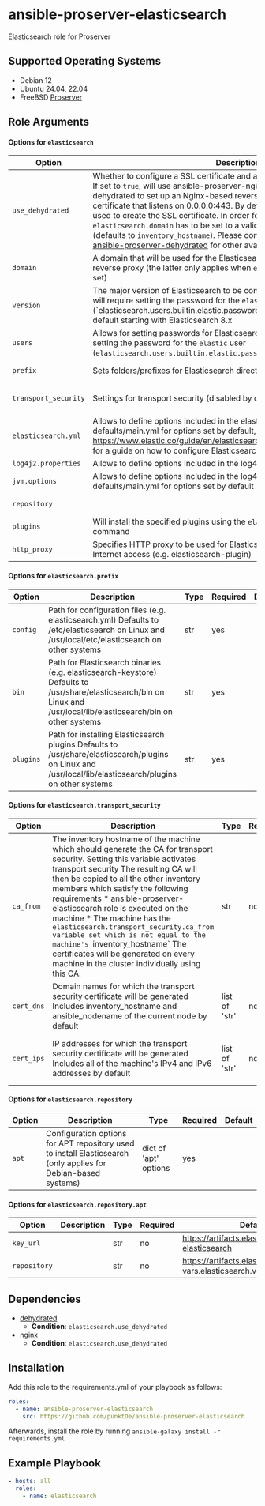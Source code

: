<!-- BEGIN_ANSIBLE_DOCS -->
# ansible-proserver-elasticsearch

Elasticsearch role for Proserver

## Supported Operating Systems
- Debian 12
- Ubuntu 24.04, 22.04
- FreeBSD [Proserver](https://infrastructure.punkt.de/de/produkte/proserver.html)

## Role Arguments



#### Options for `elasticsearch`

|Option|Description|Type|Required|Default|
|---|---|---|---|---|
| `use_dehydrated` | Whether to configure a SSL certificate and a reverse proxy for Elasticsearch. If set to `true`, will use ansible-proserver-nginx and ansible-proserver-dehydrated to set up an Nginx-based reverse proxy with a valid SSL certificate that listens on 0.0.0.0:443. By default, HTTPS-01 challenge will be used to create the SSL certificate. In order for this to work, `elasticsearch.domain` has to be set to a valid, DNS-resolveable FQDN (defaults to `inventory_hostname`). Please consult the documentation of [ansible-proserver-dehydrated](https://github.com/punktDe/ansible-proserver-dehydrated) for other available challenges | bool | no | False |
| `domain` | A domain that will be used for the Elasticsearch cluster name as well as reverse proxy (the latter only applies when `elasticsearch.use_dehydrated` is set) | str | no | {{ inventory_hostname }} |
| `version` | The major version of Elasticsearch to be configured/installed. If set to >=8, will require setting the password for the `elastic` superuser (`elasticsearch.users.builtin.elastic.password), since security is enabled by default starting with Elasticsearch 8.x | int | no | 8 |
| `users` | Allows for setting passwords for Elasticsearch users As of now, only supports setting the password for the `elastic` user (`elasticsearch.users.builtin.elastic.password`) | dict | yes |  |
| `prefix` | Sets folders/prefixes for Elasticsearch directories | dict of 'prefix' options | yes |  |
| `transport_security` | Settings for transport security (disabled by default) | dict of 'transport_security' options | yes |  |
| `elasticsearch.yml` | Allows to define options included in the elasticsearch.yml file Consult defaults/main.yml for options set by default, and https://www.elastic.co/guide/en/elasticsearch/reference/current/settings.html for a guide on how to configure Elasticsearch | dict | yes |  |
| `log4j2.properties` | Allows to define options included in the log4j2.properties file | dict | no |  |
| `jvm.options` | Allows to define options included in the log4j2.properties file Consult defaults/main.yml for options set by default | dict | yes |  |
| `repository` |  | dict of 'repository' options | yes |  |
| `plugins` | Will install the specified plugins using the `elasticsearch-plugin install` command | dict | no |  |
| `http_proxy` | Specifies HTTP proxy to be used for Elasticsearch commands that require Internet access (e.g. elasticsearch-plugin) | str | no |  |

#### Options for `elasticsearch.prefix`

|Option|Description|Type|Required|Default|
|---|---|---|---|---|
| `config` | Path for configuration files (e.g. elasticsearch.yml) Defaults to /etc/elasticsearch on Linux and /usr/local/etc/elasticsearch on other systems | str | yes |  |
| `bin` | Path for Elasticsearch binaries (e.g. elasticsearch-keystore) Defaults to /usr/share/elasticsearch/bin on Linux and /usr/local/lib/elasticsearch/bin on other systems | str | yes |  |
| `plugins` | Path for installing Elasticsearch plugins Defaults to /usr/share/elasticsearch/plugins on Linux and /usr/local/lib/elasticsearch/plugins on other systems | str | yes |  |

#### Options for `elasticsearch.transport_security`

|Option|Description|Type|Required|Default|
|---|---|---|---|---|
| `ca_from` | The inventory hostname of the machine which should generate the CA for transport security. Setting this variable activates transport security The resulting CA will then be copied to all the other inventory members which satisfy the following requirements \* ansible-proserver-elasticsearch role is executed on the machine \* The machine has the `elasticsearch.transport_security.ca_from variable set which is not equal to the machine's `inventory_hostname` The certificates will be generated on every machine in the cluster individually using this CA. | str | no |  |
| `cert_dns` | Domain names for which the transport security certificate will be generated Includes inventory_hostname and ansible_nodename of the current node by default | list of 'str' | no | {{ [inventory_hostname] + [ansible_nodename] }} |
| `cert_ips` | IP addresses for which the transport security certificate will be generated Includes all of the machine's IPv4 and IPv6 addresses by default | list of 'str' | no | {{ ansible_all_ipv4_addresses + ansible_all_ipv6_addresses }} |

#### Options for `elasticsearch.repository`

|Option|Description|Type|Required|Default|
|---|---|---|---|---|
| `apt` | Configuration options for APT repository used to install Elasticsearch (only applies for Debian-based systems) | dict of 'apt' options | yes |  |

#### Options for `elasticsearch.repository.apt`

|Option|Description|Type|Required|Default|
|---|---|---|---|---|
| `key_url` |  | str | no | https://artifacts.elastic.co/GPG-KEY-elasticsearch |
| `repository` |  | str | no | https://artifacts.elastic.co/packages/{{ vars.elasticsearch.version }}.x/apt |

## Dependencies
- [dehydrated](https://github.com/punktDe/ansible-proserver-dehydrated)
  - **Condition**: `elasticsearch.use_dehydrated`
- [nginx](https://github.com/punktDe/ansible-proserver-nginx)
  - **Condition**: `elasticsearch.use_dehydrated`

## Installation
Add this role to the requirements.yml of your playbook as follows:
```yaml
roles:
  - name: ansible-proserver-elasticsearch
    src: https://github.com/punktDe/ansible-proserver-elasticsearch
```

Afterwards, install the role by running `ansible-galaxy install -r requirements.yml`

## Example Playbook

```yaml
- hosts: all
  roles:
    - name: elasticsearch
```

<!-- END_ANSIBLE_DOCS -->
